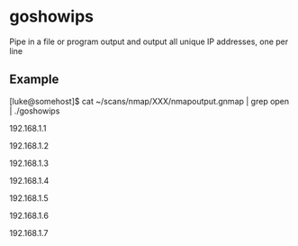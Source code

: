 # goshowips
Pipe in a file or program output and output all unique IP addresses, one per line

## Example
[luke@somehost]$ cat ~/scans/nmap/XXX/nmapoutput.gnmap | grep open | ./goshowips

  192.168.1.1
  
  192.168.1.2
  
  192.168.1.3
  
  192.168.1.4
  
  192.168.1.5
  
  192.168.1.6
  
  192.168.1.7

